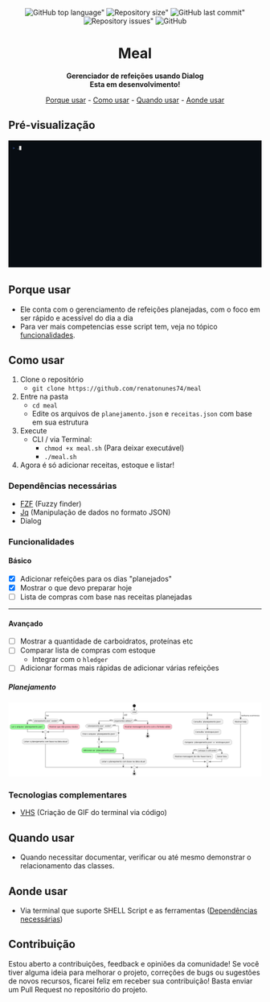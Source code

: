 <div align="center">
	
![GitHub top language"](https://img.shields.io/github/languages/top/renatonunes74/meal.svg?style=for-the-badge)
![Repository size"](https://img.shields.io/github/repo-size/renatonunes74/meal.svg?style=for-the-badge)
![GitHub last commit"](https://img.shields.io/github/last-commit/renatonunes74/meal.svg?style=for-the-badge)
![Repository issues"](https://img.shields.io/github/issues/rockofox/firefox-minima.svg?style=for-the-badge)
![GitHub](https://img.shields.io/github/license/renatonunes74/meal?style=for-the-badge)
# Meal
**Gerenciador de refeições usando Dialog<br>Esta em desenvolvimento!**

[Porque usar](#porque-usar) -
[Como usar](#como-usar) -
[Quando usar](#quando-usar) -
[Aonde usar](#aonde-usar)

</div>

## Pré-visualização
![](preview.gif)

## Porque usar
- Ele conta com o gerenciamento de refeições planejadas, com o foco em ser rápido e acessível do dia a dia
- Para ver mais competencias esse script tem, veja no tópico [funcionalidades](#funcionalidades).

## Como usar
1. Clone o repositório
    - `git clone https://github.com/renatonunes74/meal`
2. Entre na pasta
    - `cd meal`
    - Edite os arquivos de `planejamento.json` e `receitas.json` com base em sua estrutura
3. Execute 
    - CLI / via Terminal:
        - `chmod +x meal.sh` (Para deixar executável)
        - `./meal.sh` 
4. Agora é só adicionar receitas, estoque e listar!

### Dependências necessárias
- [FZF](https://github.com/junegunn/fzf) (Fuzzy finder)
- [Jq](https://github.com/jqlang/jq) (Manipulação de dados no formato JSON)
- Dialog

### Funcionalidades
#### Básico
- [x] Adicionar refeições para os dias "planejados"
- [x] Mostrar o que devo preparar hoje
- [ ] Lista de compras com base nas receitas planejadas
---
#### Avançado
- [ ] Mostrar a quantidade de carboidratos, proteínas etc
- [ ] Comparar lista de compras com estoque
	- Integrar com o `hledger`
- [ ] Adicionar formas mais rápidas de adicionar várias refeições

##### Planejamento
![Diagrama de Atividade](diagrama_atividade.png)

### Tecnologias complementares
- [VHS](https://github.com/charmbracelet/vhs) (Criação de GIF do terminal via código)

## Quando usar
- Quando necessitar documentar, verificar ou até mesmo demonstrar o relacionamento das classes.

## Aonde usar
- Via terminal que suporte SHELL Script e as ferramentas ([Dependências necessárias](#dependências-necessárias))

## Contribuição
Estou aberto a contribuições, feedback e opiniões da comunidade! Se você tiver alguma ideia para melhorar o projeto, correções de bugs ou sugestões de novos recursos, ficarei feliz em receber sua contribuição! Basta enviar um Pull Request no repositório do projeto.
